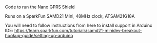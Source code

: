 Code to run the Nano GPRS Shield

Runs on a SparkFun SAMD21 Mini, 48MHz clock, ATSAM21G18A

You will need to follow instructions from here to install support in Arduino
IDE:  https://learn.sparkfun.com/tutorials/samd21-minidev-breakout-hookup-guide/setting-up-arduino
